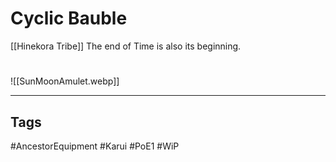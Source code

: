 # Cyclic Bauble
[[Hinekora Tribe]]
The end of Time is also its beginning.

#
![[SunMoonAmulet.webp]]

---
## Tags
#AncestorEquipment
#Karui
#PoE1 
#WiP 